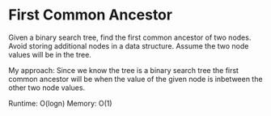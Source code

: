 # First Common Ancestor

Given a binary search tree, find the first common ancestor of two nodes. Avoid storing additional nodes in a data structure. Assume the two node values will be in the tree.

My approach: Since we know the tree is a binary search tree the first common ancestor will be when the value of the given node is inbetween the other two node values.

Runtime: O(logn)
Memory: O(1)
